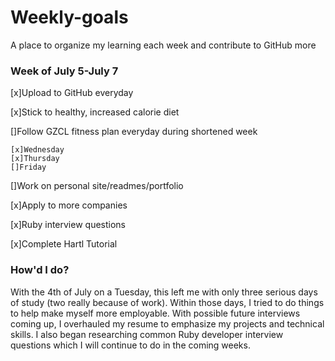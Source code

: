 # Weekly-goals
A place to organize my learning each week and contribute to GitHub more

### Week of July 5-July 7

[x]Upload to GitHub everyday

[x]Stick to healthy, increased calorie diet

[]Follow GZCL fitness plan everyday during shortened week

    [x]Wednesday
    [x]Thursday
    []Friday

[]Work on personal site/readmes/portfolio

[x]Apply to more companies

[x]Ruby interview questions

[x]Complete Hartl Tutorial

### How'd I do?
With the 4th of July on a Tuesday, this left me with only three serious days of study (two really because of work). Within those days, I tried to do things to help make myself more employable. With possible future interviews coming up, I overhauled my resume to emphasize my projects and technical skills. I also began researching common Ruby developer interview questions which I will continue to do in the coming weeks.


